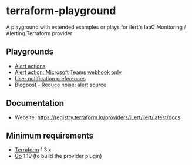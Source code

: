 # terraform-playground

A playground with extended examples or plays for ilert's IaaC Monitoring / Alerting Terraform provider

## Playgrounds

- [Alert actions](alert-actions)
- [Alert action: Microsoft Teams webhook only](alert-action-ms-teams-webhook)
- [User notification preferences](user_notification_preferences)
- [Blogpost - Reduce noise: alert source](alert-source-reduce-noise)

## Documentation

- Website: https://registry.terraform.io/providers/iLert/ilert/latest/docs

## Minimum requirements

- [Terraform](https://www.terraform.io/downloads.html) 1.3.x
- [Go](https://golang.org/doc/install) 1.19 (to build the provider plugin)
